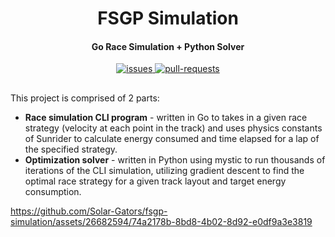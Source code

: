 <h1 align="center"><b>FSGP Simulation</b></h1>

<h4 align="center"><b>Go Race Simulation + Python Solver</b></h4>

<p align="center">

<a href="https://github.com/Solar-Gators/Pit-GUI/issues" target="_blank">
<img src="https://img.shields.io/github/issues/Solar-Gators/fsgp-simulation?style=flat-square" alt="issues"/>
</a>

<a href="https://github.com/Solar-Gators/Pit-GUI/pulls" target="_blank">
<img src="https://img.shields.io/github/issues-pr/Solar-Gators/fsgp-simulation?style=flat-square" alt="pull-requests"/>
</a>

</p>

## 
This project is comprised of 2 parts:
- **Race simulation CLI program** - written in Go to takes in a given race strategy (velocity at each point in the track) and uses physics constants of Sunrider to calculate energy consumed and time elapsed for a lap of the specified strategy.
- **Optimization solver** - written in Python using mystic to run thousands of iterations of the CLI simulation, utilizing gradient descent to find the optimal race strategy for a given track layout and target energy consumption.


https://github.com/Solar-Gators/fsgp-simulation/assets/26682594/74a2178b-8bd8-4b02-8d92-e0df9a3e3819
